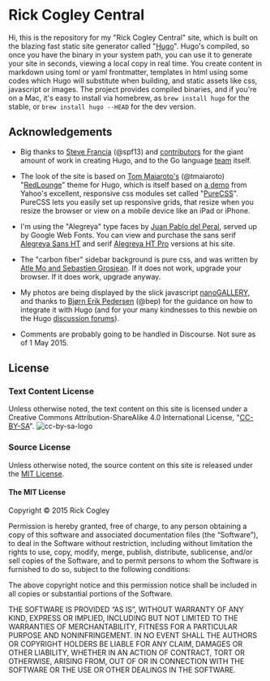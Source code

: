 # Rick Cogley Central

Hi, this is the repository for my "Rick Cogley Central" site, which is built on the blazing fast static site generator called "[Hugo](http://gohugo.io)". Hugo's compiled, so once you have the binary in your system path, you can use it to generate your site in seconds, viewing a local copy in real time. You create content in markdown using toml or yaml frontmatter, templates in html using some codes which Hugo will substitute when building, and static assets like css, javascript or images. The project provides compiled binaries, and if you're on a Mac, it's easy to install via homebrew, as `brew install hugo` for the stable, or `brew install hugo --HEAD` for the dev version.

## Acknowledgements

* Big thanks to [Steve Francia](http://spf13.com) (@spf13) and [contributors](https://github.com/spf13/hugo/graphs/contributors) for the giant amount of work in creating Hugo, and to the Go language [team](http://golang.org/CONTRIBUTORS) itself. 

* The look of the site is based on [Tom Maiaroto's](http://shift8creative.com) (@tmaiaroto) "[RedLounge](https://github.com/tmaiaroto/hugo-redlounge)" theme for Hugo, which is itself based on [a demo](http://purecss.io/layouts/blog) from Yahoo's excellent, responsive css modules set called "[PureCSS](http://purecss.io)". PureCSS lets you easily set up responsive grids, that resize when you resize the browser or view on a mobile device like an iPad or iPhone. 

* I'm using the "Alegreya" type faces by [Juan Pablo del Peral](http://www.huertatipografica.com/about), served up by Google Web Fonts. You can view and purchase the sans serif [Alegreya Sans HT](http://www.huertatipografica.com/fonts/alegreya-sans-ht) and serif [Alegreya HT Pro](http://www.huertatipografica.com/fonts/alegreya-ht-pro) versions at his site. 

* The "carbon fiber" sidebar background is pure css, and was written by [Atle Mo and Sebastien Grosjean](http://lea.verou.me/css3patterns/#carbon). If it does not work, upgrade your browser. If it does work, upgrade anyway. 

* My photos are being displayed by the slick javascript [nanoGALLERY](http://nanogallery.brisbois.fr), and thanks to [Bjørn Erik Pedersen](http://bep.is) (@bep) for the guidance on how to integrate it with Hugo (and for your many kindnesses to this newbie on the Hugo [discussion forums](http://discuss.hugo.io)). 

* Comments are probably going to be handled in Discourse. Not sure as of 1 May 2015.

## License

### Text Content License

Unless otherwise noted, the text content on this site is licensed under a Creative Commons Attribution-ShareAlike 4.0 International License, "[CC-BY-SA](http://creativecommons.org/licenses/by-sa/4.0/)". 
![cc-by-sa-logo](https://i.creativecommons.org/l/by-sa/4.0/88x31.png)

### Source License

Unless otherwise noted, the source content on this site is released under the [MIT License](http://opensource.org/licenses/MIT). 

#### The MIT License

Copyright © 2015 Rick Cogley

Permission is hereby granted, free of charge, to any person obtaining a copy of this software and associated documentation files (the “Software”), to deal in the Software without restriction, including without limitation the rights to use, copy, modify, merge, publish, distribute, sublicense, and/or sell copies of the Software, and to permit persons to whom the Software is furnished to do so, subject to the following conditions:

The above copyright notice and this permission notice shall be included in all copies or substantial portions of the Software.

THE SOFTWARE IS PROVIDED “AS IS”, WITHOUT WARRANTY OF ANY KIND, EXPRESS OR IMPLIED, INCLUDING BUT NOT LIMITED TO THE WARRANTIES OF MERCHANTABILITY, FITNESS FOR A PARTICULAR PURPOSE AND NONINFRINGEMENT. IN NO EVENT SHALL THE AUTHORS OR COPYRIGHT HOLDERS BE LIABLE FOR ANY CLAIM, DAMAGES OR OTHER LIABILITY, WHETHER IN AN ACTION OF CONTRACT, TORT OR OTHERWISE, ARISING FROM, OUT OF OR IN CONNECTION WITH THE SOFTWARE OR THE USE OR OTHER DEALINGS IN THE SOFTWARE.


